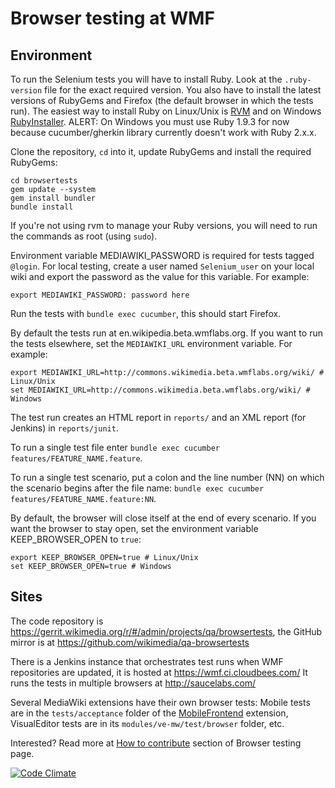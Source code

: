 # Browser testing at WMF

## Environment

To run the Selenium tests you will have to install Ruby. Look at the `.ruby-version` file for the exact required version. You also have to install the latest versions of RubyGems and Firefox (the default browser in which the tests run). The easiest way to install Ruby on Linux/Unix is [RVM](https://rvm.io/) and on Windows [RubyInstaller](http://rubyinstaller.org/).
ALERT: On Windows you must use Ruby 1.9.3 for now because cucumber/gherkin library currently doesn't work with Ruby 2.x.x.

Clone the repository, `cd` into it, update RubyGems and install the required RubyGems:

    cd browsertests
    gem update --system
    gem install bundler
    bundle install

If you're not using rvm to manage your Ruby versions, you will need to run the commands as root (using `sudo`).

Environment variable MEDIAWIKI_PASSWORD is required for tests tagged `@login`. For local testing, create a user named `Selenium_user` on your local wiki and export the password as the value for this variable.
For example:

    export MEDIAWIKI_PASSWORD: password here

Run the tests with `bundle exec cucumber`, this should start Firefox.

By default the tests run at en.wikipedia.beta.wmflabs.org. If you want to run the tests elsewhere, set the `MEDIAWIKI_URL` environment variable. For example:

    export MEDIAWIKI_URL=http://commons.wikimedia.beta.wmflabs.org/wiki/ # Linux/Unix
    set MEDIAWIKI_URL=http://commons.wikimedia.beta.wmflabs.org/wiki/ # Windows

The test run creates an HTML report in `reports/` and an XML report (for Jenkins) in `reports/junit`.

To run a single test file enter `bundle exec cucumber features/FEATURE_NAME.feature`.

To run a single test scenario, put a colon and the line number (NN) on which the scenario begins after the file name: `bundle exec cucumber features/FEATURE_NAME.feature:NN`.

By default, the browser will close itself at the end of every scenario. If you want the browser to stay open, set the environment variable KEEP_BROWSER_OPEN to `true`:

    export KEEP_BROWSER_OPEN=true # Linux/Unix
    set KEEP_BROWSER_OPEN=true # Windows

## Sites

The code repository is https://gerrit.wikimedia.org/r/#/admin/projects/qa/browsertests, the GitHub mirror is at https://github.com/wikimedia/qa-browsertests

There is a Jenkins instance that orchestrates test runs when WMF repositories are updated, it is hosted at https://wmf.ci.cloudbees.com/
It runs the tests in multiple browsers at http://saucelabs.com/

Several MediaWiki extensions have their own browser tests:
Mobile tests are in the `tests/acceptance` folder of the [MobileFrontend](https://github.com/wikimedia/mediawiki-extensions-MobileFrontend) extension,
VisualEditor tests are in its `modules/ve-mw/test/browser` folder, etc.

Interested? Read more at [How to contribute](http://www.mediawiki.org/wiki/QA/Browser_testing#How_to_contribute) section of Browser testing page.

[![Code Climate](https://codeclimate.com/badge.png)](https://codeclimate.com/github/wikimedia/qa-browsertests)
